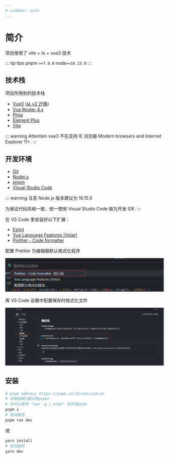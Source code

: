 ```yaml
---
# sidebar: auto
---
```


# 简介

项目使用了 vite + ts + vue3 技术

::: tip tips
pnpm `>=7.0.0` node`>=16.15.0`
:::

## 技术栈

项目所用到的技术栈

- [Vue3](https://v3.cn.vuejs.org/guide/introduction.html) ([从 v2 迁移](https://v3.cn.vuejs.org/guide/migration/introduction.html#%E6%A6%82%E8%A7%88))
- [Vue Router 4.x](https://router.vuejs.org/zh/)
- [Pinia](https://pinia.vuejs.org/)
- [Element Plus](https://element-plus.gitee.io/zh-CN/component/button)
- [Vite](https://vitejs.cn/)

::: warning Attention
vue3 不在支持 IE 浏览器 Modern browsers and Internet Explorer 11+.
:::

## 开发环境

- [Git](https://git-scm.com/)
- [Nodej.s](https://nodejs.org/zh-cn/)
- [pnpm](https://pnpm.io/zh/)
- [Visual Studio Code](https://code.visualstudio.com/)

::: warning 注意
Node.js 版本建议为 16.15.0

为保证代码风格一致，统一使用 Visual Studio Code 做为开发 IDE.
:::

在 VS Code 里安装好以下扩展：

- [Eslint](https://marketplace.visualstudio.com/items?itemName=dbaeumer.vscode-eslint)
- [Vue Language Features (Volar)](https://marketplace.visualstudio.com/items?itemName=vue.volar)
- [Prettier - Code formatter](https://marketplace.visualstudio.com/items?itemName=esbenp.prettier-vscode)

配置 Prettier 为编辑器默认格式化程序

![默认格式化程序](https://github.com/cfmj/doc-images/blob/main/images/default-format.png?raw=true)

再 VS Code 设置中配置保存时格式化文件

![格式化文件](https://github.com/cfmj/doc-images/blob/main/images/format.png?raw=true)

## 安装

```bash
# pnpm address https://pnpm.io/zh/motivation
# 安装依赖(建议用pnpm)
# 你可以使用 "npm -g i pnpm" 去安装pnpm
pnpm i
# 启动服务
pnpm run dev
```

或

```bash
yarn install
# 启动服务
yarn dev
```

<!-- ## 使用

```json
  "scripts": {
    "dev": "vite --mode dev --host",
    "fat": "vite --mode fat --host",
    "prod": "vite --mode prod --host",
    "build:fat": "vite build --mode fat",
    "build": "vite build --mode prod",
    "preview": "npm run build && vite preview ",
    "lint": "eslint --ext .js,.jsx,.vue,.ts,.tsx src --fix",
    "prepare": "husky install",
    "tsc-check": "tsc",
    "test:unit": "jest"
  },
``` -->
